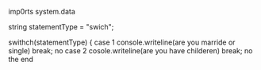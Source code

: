 imp0rts system.data

string statementType = "swich";

swithch(statementType)
{
        case 1
console.writeline(are you marride or single)
break;
no
        case 2
cosole.writeline(are you have childeren)
break;
no
the end
